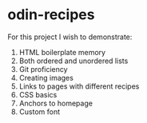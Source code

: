 # odin-recipes

For this project I wish to demonstrate:
1. HTML boilerplate memory
2. Both ordered and unordered lists
3. Git proficiency
4. Creating images
5. Links to pages with different recipes
6. CSS basics
7. Anchors to homepage
8. Custom font